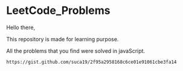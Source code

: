 # LeetCode_Problems

Hello there, 

This repository is made for learning purpose.

All the problems that you find were solved in javaScript.

```
https://gist.github.com/suca19/2f95a2958168c6ce01e91061cbe3fa14
```
